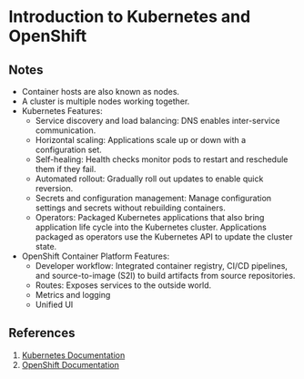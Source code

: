 # Introduction to Kubernetes and OpenShift

## Notes

- Container hosts are also known as nodes.
- A cluster is multiple nodes working together. 
- Kubernetes Features:
  - Service discovery and load balancing: DNS enables inter-service communication.
  - Horizontal scaling: Applications scale up or down with a configuration set.
  - Self-healing: Health checks monitor pods to restart and reschedule them if they fail.
  - Automated rollout: Gradually roll out updates to enable quick reversion.
  - Secrets and configuration management: Manage configuration settings and secrets without rebuilding containers.
  - Operators: Packaged Kubernetes applications that also bring application life cycle into the Kubernetes cluster. Applications packaged as operators use the Kubernetes API to update the cluster state.
- OpenShift Container Platform Features:
  - Developer workflow: Integrated container registry, CI/CD pipelines, and source-to-image (S2I) to build artifacts from source repositories.
  - Routes: Exposes services to the outside world.
  - Metrics and logging
  - Unified UI

## References

1. [Kubernetes Documentation](https://kubernetes.io/docs/home/)
2. [OpenShift Documentation](https://docs.openshift.com/online/pro/welcome/index.html)
